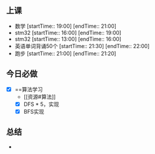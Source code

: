 ## 上课
-  数学 [startTime:: 19:00]  [endTime:: 21:00]
-  stm32 [startTime:: 16:00]  [endTime:: 19:00]
-  stm32 [startTime:: 13:00]  [endTime:: 16:00]
-  英语单词背诵50个 [startTime:: 21:30]  [endTime:: 22:00]
-  跑步 [startTime:: 21:00]  [endTime:: 21:20]
## 今日必做
* [x] ==算法学习
	* [[资源#算法]]
	* [x] DFS * 5，实现
	* [x] BFS实现
## 总结
* 